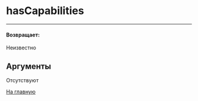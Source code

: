 # hasCapabilities

---



#### Возвращает:

Неизвестно

## Аргументы

Отсутствуют



[На главную](./)